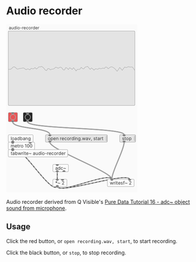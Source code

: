# Audio recorder

![](audio-recorder.png)

Audio recorder derived from Q Visible's [Pure Data Tutorial 16 - adc~ object sound from microphone](https://www.youtube.com/watch?v=po2_Cml2ooo). 

## Usage

Click the red button, or `open recording.wav, start`, to start recording.

Click the black button, or `stop`, to stop recording.
